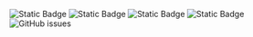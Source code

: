 ![Static Badge](https://img.shields.io/badge/blacklists-60-000000) ![Static Badge](https://img.shields.io/badge/blacklisted-2694059-cc0000) ![Static Badge](https://img.shields.io/badge/whitelisted-2242-00CC00) ![Static Badge](https://img.shields.io/badge/streaming_blacklist-28106-000000) ![GitHub issues](https://img.shields.io/github/issues/fabriziosalmi/blacklists)
